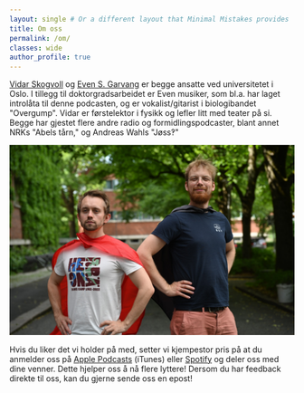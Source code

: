 ```yaml
---
layout: single # Or a different layout that Minimal Mistakes provides 
title: Om oss
permalink: /om/ 
classes: wide
author_profile: true
---
```


[Vidar Skogvoll](http://skogvoll.com/) og [Even S. Garvang](https://www.mn.uio.no/ibv/personer/vit/evengar/index.html) er begge ansatte ved universitetet i Oslo. I tillegg til doktorgradsarbeidet er Even musiker, som bl.a. har laget introlåta til denne podcasten, og er vokalist/gitarist i biologibandet "Overgump". Vidar er førstelektor i fysikk og lefler litt med teater på si. Begge har gjestet flere andre radio og formidlingspodcaster, blant annet NRKs "Abels tårn," og Andreas Wahls "Jøss‽"

![Vidar og Even](/assets/images/ossto.jpg)

Hvis du liker det vi holder på med, setter vi kjempestor pris på at du anmelder oss på [Apple Podcasts](https://podcasts.apple.com/us/podcast/under-kappa/id1687516132) (iTunes) eller [Spotify](https://open.spotify.com/show/41fZtZ5CL8995252f7esMt) og deler oss med dine venner.  Dette hjelper oss å nå flere lyttere! Dersom du har feedback direkte til oss, kan du gjerne sende oss en epost!